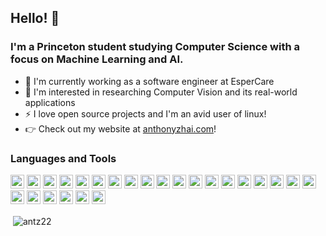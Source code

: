 ## Hello! 👋
### I'm a Princeton student studying Computer Science with a focus on Machine Learning and AI.

- 🔭 I'm currently working as a software engineer at EsperCare
- 🌱 I'm interested in researching Computer Vision and its real-world applications
- ⚡ I love open source projects and I'm an avid user of linux!
- 👉 Check out my website at [anthonyzhai.com](https://anthonyzhai.com)!

### Languages and Tools

<p align="left">
    <img src="https://cdn.jsdelivr.net/gh/devicons/devicon/icons/bash/bash-original.svg" width="22" height="22"/>
    <img src="https://cdn.jsdelivr.net/gh/devicons/devicon/icons/cplusplus/cplusplus-original.svg" width="22" height="22"/>
    <img src="https://cdn.jsdelivr.net/gh/devicons/devicon/icons/css3/css3-original.svg" width="22" height="22"/>
    <img src="https://cdn.jsdelivr.net/gh/devicons/devicon/icons/dart/dart-original.svg" width="22" height="22"/>
    <img src="https://cdn.jsdelivr.net/gh/devicons/devicon/icons/django/django-plain.svg" width="22" height="22"/>
    <img src="https://cdn.jsdelivr.net/gh/devicons/devicon/icons/docker/docker-original.svg" width="22" height="22"/>
    <img src="https://cdn.jsdelivr.net/gh/devicons/devicon/icons/figma/figma-original.svg" width="22" height="22"/>
    <img src="https://cdn.jsdelivr.net/gh/devicons/devicon/icons/firebase/firebase-plain.svg" width="22" height="22"/>
    <img src="https://cdn.jsdelivr.net/gh/devicons/devicon/icons/flask/flask-original.svg" width="22" height="22"/>
    <img src="https://cdn.jsdelivr.net/gh/devicons/devicon/icons/flutter/flutter-original.svg" width="22" height="22"/>
    <img src="https://cdn.jsdelivr.net/gh/devicons/devicon/icons/git/git-original.svg" width="22" height="22"/>
    <img src="https://cdn.jsdelivr.net/gh/devicons/devicon/icons/heroku/heroku-original.svg" width="22" height="22"/>
    <img src="https://cdn.jsdelivr.net/gh/devicons/devicon/icons/html5/html5-original.svg" width="22" height="22"/>
    <img src="https://cdn.jsdelivr.net/gh/devicons/devicon/icons/java/java-original.svg" width="22" height="22"/>
    <img src="https://cdn.jsdelivr.net/gh/devicons/devicon/icons/javascript/javascript-original.svg" width="22" height="22"/>
    <img src="https://cdn.jsdelivr.net/gh/devicons/devicon/icons/jira/jira-original.svg" width="22" height="22"/>
    <img src="https://cdn.jsdelivr.net/gh/devicons/devicon/icons/linux/linux-original.svg" width="22" height="22"/>
    <img src="https://cdn.jsdelivr.net/gh/devicons/devicon/icons/npm/npm-original-wordmark.svg" width="22" height="22"/>
    <img src="https://cdn.jsdelivr.net/gh/devicons/devicon/icons/numpy/numpy-original.svg" width="22" height="22"/>
    <img src="https://cdn.jsdelivr.net/gh/devicons/devicon/icons/pandas/pandas-original.svg" width="22" height="22"/>
    <img src="https://cdn.jsdelivr.net/gh/devicons/devicon/icons/python/python-original.svg" width="22" height="22"/>
    <img src="https://cdn.jsdelivr.net/gh/devicons/devicon/icons/pytorch/pytorch-original.svg" width="22" height="22"/>
    <img src="https://cdn.jsdelivr.net/gh/devicons/devicon/icons/react/react-original.svg" width="22" height="22"/>
    <img src="https://cdn.jsdelivr.net/gh/devicons/devicon/icons/tensorflow/tensorflow-original.svg" width="22" height="22"/>
    <img src="https://cdn.jsdelivr.net/gh/devicons/devicon/icons/vuejs/vuejs-original.svg" width="22" height="22"/>
</p>

<p>&nbsp;<img align="center" src="https://github-readme-stats.vercel.app/api?username=antz22&show_icons=true&hide_border=true&&count_private=true&include_all_commits=true" alt="antz22" /></p>
